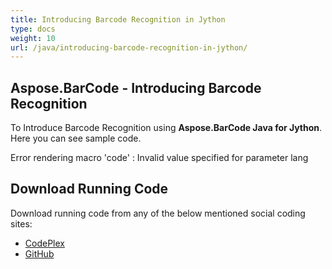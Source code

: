 ```yaml
---
title: Introducing Barcode Recognition in Jython
type: docs
weight: 10
url: /java/introducing-barcode-recognition-in-jython/
---
```


## **Aspose.BarCode - Introducing Barcode Recognition**
To Introduce Barcode Recognition using **Aspose.BarCode Java for Jython**. Here you can see sample code.

Error rendering macro 'code' : Invalid value specified for parameter lang
## **Download Running Code**
Download running code from any of the below mentioned social coding sites:

- [CodePlex](https://asposebarcodejavajython.codeplex.com/releases/view/621083)
- [GitHub](https://github.com/aspose-barcode/Aspose.BarCode-for-Java/releases/tag/Aspose.Barcode_Java_for_Jython-v1.0)
